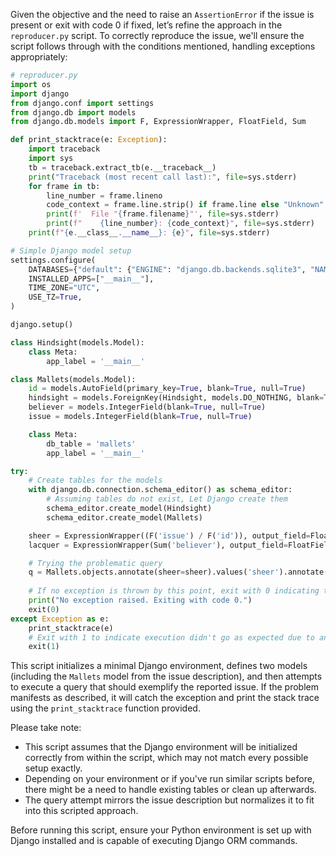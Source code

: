 Given the objective and the need to raise an `AssertionError` if the issue is present or exit with code 0 if fixed, let’s refine the approach in the `reproducer.py` script. To correctly reproduce the issue, we'll ensure the script follows through with the conditions mentioned, handling exceptions appropriately:

```python
# reproducer.py
import os
import django
from django.conf import settings
from django.db import models
from django.db.models import F, ExpressionWrapper, FloatField, Sum

def print_stacktrace(e: Exception):
    import traceback
    import sys
    tb = traceback.extract_tb(e.__traceback__)
    print("Traceback (most recent call last):", file=sys.stderr)
    for frame in tb:
        line_number = frame.lineno
        code_context = frame.line.strip() if frame.line else "Unknown"
        print(f'  File "{frame.filename}"', file=sys.stderr)
        print(f"    {line_number}: {code_context}", file=sys.stderr)
    print(f"{e.__class__.__name__}: {e}", file=sys.stderr)

# Simple Django model setup
settings.configure(
    DATABASES={"default": {"ENGINE": "django.db.backends.sqlite3", "NAME": "db.sqlite3"}},
    INSTALLED_APPS=["__main__"],
    TIME_ZONE="UTC",
    USE_TZ=True,
)

django.setup()

class Hindsight(models.Model):
    class Meta:
        app_label = '__main__'

class Mallets(models.Model):
    id = models.AutoField(primary_key=True, blank=True, null=True)
    hindsight = models.ForeignKey(Hindsight, models.DO_NOTHING, blank=True, null=True)
    believer = models.IntegerField(blank=True, null=True)
    issue = models.IntegerField(blank=True, null=True)

    class Meta:
        db_table = 'mallets'
        app_label = '__main__'

try:
    # Create tables for the models
    with django.db.connection.schema_editor() as schema_editor:
        # Assuming tables do not exist, Let Django create them
        schema_editor.create_model(Hindsight)
        schema_editor.create_model(Mallets)

    sheer = ExpressionWrapper((F('issue') / F('id')), output_field=FloatField())
    lacquer = ExpressionWrapper(Sum('believer'), output_field=FloatField())

    # Trying the problematic query
    q = Mallets.objects.annotate(sheer=sheer).values('sheer').annotate(lacquer=lacquer).order_by('sheer').first()
    
    # If no exception is thrown by this point, exit with 0 indicating the issue may be fixed
    print("No exception raised. Exiting with code 0.")
    exit(0)
except Exception as e:
    print_stacktrace(e)
    # Exit with 1 to indicate execution didn't go as expected due to an error
    exit(1)
```

This script initializes a minimal Django environment, defines two models (including the `Mallets` model from the issue description), and then attempts to execute a query that should exemplify the reported issue. If the problem manifests as described, it will catch the exception and print the stack trace using the `print_stacktrace` function provided.

Please take note:

- This script assumes that the Django environment will be initialized correctly from within the script, which may not match every possible setup exactly.
- Depending on your environment or if you've run similar scripts before, there might be a need to handle existing tables or clean up afterwards.
- The query attempt mirrors the issue description but normalizes it to fit into this scripted approach.

Before running this script, ensure your Python environment is set up with Django installed and is capable of executing Django ORM commands.